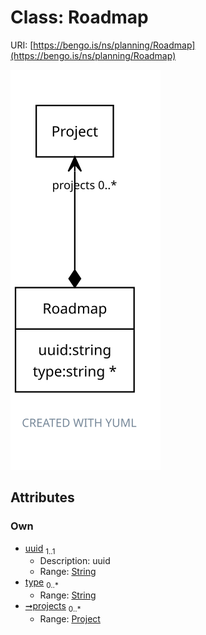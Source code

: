 
# Class: Roadmap




URI: [https://bengo.is/ns/planning/Roadmap](https://bengo.is/ns/planning/Roadmap)


[![img](images/Roadmap.svg)](images/Roadmap.svg)

## Attributes


### Own

 * [uuid](uuid.md)  <sub>1..1</sub>
     * Description: uuid
     * Range: [String](types/String.md)
 * [type](type.md)  <sub>0..\*</sub>
     * Range: [String](types/String.md)
 * [➞projects](roadmap__projects.md)  <sub>0..\*</sub>
     * Range: [Project](Project.md)
